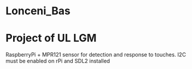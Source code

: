 # Lonceni_Bas

# Project of UL LGM

 RaspberryPi + MPR121 sensor for detection and response to touches. 
 I2C must be enabled on rPi and SDL2 installed
